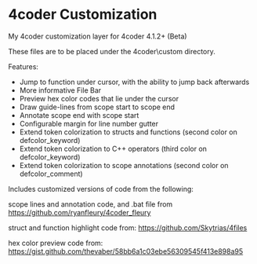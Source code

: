# 4coder Customization
My 4coder customization layer for 4coder 4.1.2+ (Beta)

These files are to be placed under the 4coder\custom directory.

Features:
* Jump to function under cursor, with the ability to jump back afterwards
* More informative File Bar
* Preview hex color codes that lie under the cursor
* Draw guide-lines from scope start to scope end
* Annotate scope end with scope start
* Configurable margin for line number gutter
* Extend token colorization to structs and functions (second color on defcolor_keyword)
* Extend token colorization to C++ operators (third color on defcolor_keyword)
* Extend token colorization to scope annotations (second color on defcolor_comment)

Includes customized versions of code from the following:

scope lines and annotation code, and .bat file from https://github.com/ryanfleury/4coder_fleury

struct and function highlight code from: https://github.com/Skytrias/4files

hex color preview code from: https://gist.github.com/thevaber/58bb6a1c03ebe56309545f413e898a95
